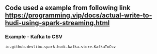 Code used a example from following link
<br>
https://programming.vip/docs/actual-write-to-hudi-using-spark-streaming.html
---

### Example - Kafka to CSV

```io.github.devlibx.spark.hudi.kafka.store.KafkaToCsv```
